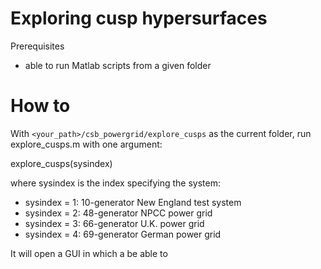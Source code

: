 # Exploring cusp hypersurfaces

Prerequisites
- able to run Matlab scripts from a given folder

# How to

With `<your_path>/csb_powergrid/explore_cusps` as the current folder, run explore_cusps.m with one argument:

  explore_cusps(sysindex)

where sysindex is the index specifying the system:

- sysindex = 1: 10-generator New England test system
- sysindex = 2: 48-generator NPCC power grid
- sysindex = 3: 66-generator U.K. power grid
- sysindex = 4: 69-generator German power grid

It will open a GUI in which a  be able to 

